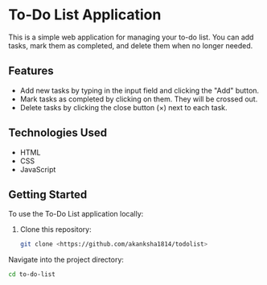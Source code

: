 # To-Do List Application

This is a simple web application for managing your to-do list. You can add tasks, mark them as completed, and delete them when no longer needed.

## Features

- Add new tasks by typing in the input field and clicking the "Add" button.
- Mark tasks as completed by clicking on them. They will be crossed out.
- Delete tasks by clicking the close button (×) next to each task.

## Technologies Used

- HTML
- CSS
- JavaScript

## Getting Started

To use the To-Do List application locally:

1. Clone this repository:
   ```bash
   git clone <https://github.com/akanksha1814/todolist>

Navigate into the project directory:
```bash
cd to-do-list
